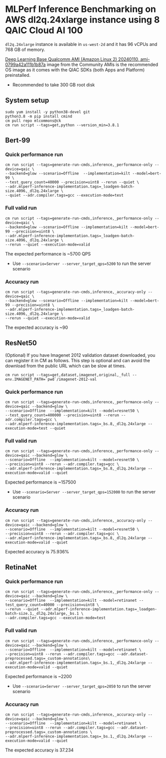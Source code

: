 # MLPerf Inference Benchmarking on AWS dl2q.24xlarge instance using 8 QAIC Cloud AI 100

`dl2q.24xlarge` instance is available in `us-west-2d` and it has 96 vCPUs and 768 GB of memory. 

[Deep Learning Base Qualcomm AMI (Amazon Linux 2) 20240110, ami-0799a42a111b1b87a](https://us-west-2.console.aws.amazon.com/ec2/home?region=us-west-2#LaunchInstances:ami=ami-0799a42a111b1b87a)
image from the Community AMIs is the recommended OS image as it comes with the QIAC SDKs (both Apps and Platform) preinstalled.

* Recommended to take 300 GB root disk


## System setup
```
sudo yum install -y python38-devel git
python3.8 -m pip install cmind
cm pull repo mlcommons@ck
cm run script --tags=get,python --version_min=3.8.1
```

## Bert-99

### Quick performance run
```
cm run script --tags=generate-run-cmds,inference,_performance-only --device=qaic \
--backend=glow --scenario=Offline  --implementation=kilt --model=bert-99 \
--test_query_count=40000 --precision=uint8 --rerun --quiet \
--adr.mlperf-inference-implementation.tags=_loadgen-batch-size.4096,_dl2q.24xlarge \
--quiet --adr.compiler.tags=gcc --execution-mode=test
```

### Full valid run
```
cm run script --tags=generate-run-cmds,inference,_performance-only --device=qaic \
--backend=glow --scenario=Offline --implementation=kilt --model=bert-99 --precision=uint8 \
--adr.mlperf-inference-implementation.tags=_loadgen-batch-size.4096,_dl2q.24xlarge \
--rerun --quiet --execution-mode=valid
```

The expected performance is ~5700 QPS
* Use `--scenario=Server --server_target_qps=5200` to run the server scenario

### Accuracy run
```
cm run script --tags=generate-run-cmds,inference,_accuracy-only --device=qaic \
--backend=glow --scenario=Offline --implementation=kilt --model=bert-99 --precision=uint8 \
--adr.mlperf-inference-implementation.tags=_loadgen-batch-size.4096,_dl2q.24xlarge \
--rerun --quiet --execution-mode=valid
```

The expected accuracy is ~90



## ResNet50

(Optional)
If you have Imagenet 2012 validation dataset downloaded, you can register it in CM as follows. This step is optional and can avoid the download from the public URL which can be slow at times.
```
cm run script --tags=get,dataset,imagenet,original,_full --env.IMAGENET_PATH=`pwd`/imagenet-2012-val
```

### Quick performance run

```
cm run script --tags=generate-run-cmds,inference,_performance-only --device=qaic --backend=glow \
--scenario=Offline  --implementation=kilt --model=resnet50 \
--test_query_count=400000 --precision=uint8 --rerun --adr.compiler.tags=gcc \
--adr.mlperf-inference-implementation.tags=_bs.8,_dl2q.24xlarge --execution-mode=test --quiet
```

### Full valid run

```
cm run script --tags=generate-run-cmds,inference,_performance-only --device=qaic --backend=glow \
--scenario=Offline  --implementation=kilt --model=resnet50 \
--precision=uint8 --rerun --adr.compiler.tags=gcc \
--adr.mlperf-inference-implementation.tags=_bs.8,_dl2q.24xlarge --execution-mode=valid --quiet
```
Expected performance is ~157500
* Use `--scenario=Server --server_target_qps=152000` to run the server scenario

### Accuracy run

```
cm run script --tags=generate-run-cmds,inference,_accuracy-only --device=qaic --backend=glow \
--scenario=Offline  --implementation=kilt --model=resnet50 \
--precision=uint8 --rerun --adr.compiler.tags=gcc \
--adr.mlperf-inference-implementation.tags=_bs.8,_dl2q.24xlarge --execution-mode=valid --quiet
```

Expected accuracy is 75.936%




## RetinaNet

### Quick performance run

```
cm run script --tags=generate-run-cmds,inference,_performance-only --device=qaic --backend=glow \
--scenario=Offline  --implementation=kilt --model=retinanet --test_query_count=40000 --precision=uint8 \
--rerun --quiet --adr.mlperf-inference-implementation.tags=_loadgen-batch-size.1,_dl2q.24xlarge,_bs.1 \
--adr.compiler.tags=gcc --execution-mode=test 
```

### Full valid run

```
cm run script --tags=generate-run-cmds,inference,_performance-only --device=qaic --backend=glow \
--scenario=Offline  --implementation=kilt --model=retinanet \
--precision=uint8 --rerun --adr.compiler.tags=gcc --adr.dataset-preprocessed.tags=_custom-annotations\
--adr.mlperf-inference-implementation.tags=_bs.1,_dl2q.24xlarge --execution-mode=valid --quiet
```
Expected performance is ~2200
* Use `--scenario=Server --server_target_qps=2050` to run the server scenario

### Accuracy run

```
cm run script --tags=generate-run-cmds,inference,_accuracy-only --device=qaic --backend=glow \
--scenario=Offline  --implementation=kilt --model=retinanet \
--precision=uint8 --rerun --adr.compiler.tags=gcc --adr.dataset-preprocessed.tags=_custom-annotations \
--adr.mlperf-inference-implementation.tags=_bs.1,_dl2q.24xlarge --execution-mode=valid --quiet
```

The expected accuracy is 37.234

